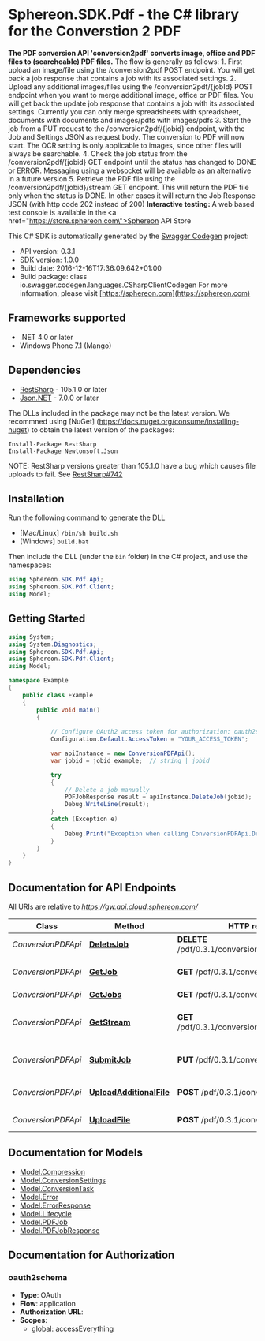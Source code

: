 # Sphereon.SDK.Pdf - the C# library for the Converstion 2 PDF

<b>The PDF conversion API 'conversion2pdf' converts image, office and PDF files to (searcheable) PDF files.</b>    The flow is generally as follows:  1. First upload an image/file using the /conversion2pdf POST endpoint. You will get back a job response that contains a job with its associated settings.  2. Upload any additional images/files using the /conversion2pdf/{jobId} POST endpoint when you want to merge additional image, office or PDF files. You will get back the update job response that contains a job with its associated settings. Currently you can only merge spreadsheets with spreadsheet, documents with documents and images/pdfs with images/pdfs  3. Start the job from a PUT request to the /conversion2pdf/{jobid} endpoint, with the Job and Settings JSON as request body. The conversion to PDF will now start. The OCR setting is only applicable to images, since other files will always be searchable.  4. Check the job status from the /conversion2pdf/{jobid} GET endpoint until the status has changed to DONE or ERROR. Messaging using a websocket will be available as an alternative in a future version  5. Retrieve the PDF file using the /conversion2pdf/{jobid}/stream GET endpoint. This will return the PDF file only when the status is DONE. In other cases it will return the Job Response JSON (with http code 202 instead of 200)      <b>Interactive testing: </b>A web based test console is available in the <a href=\"https://store.sphereon.com\">Sphereon API Store</a>

This C# SDK is automatically generated by the [Swagger Codegen](https://github.com/swagger-api/swagger-codegen) project:

- API version: 0.3.1
- SDK version: 1.0.0
- Build date: 2016-12-16T17:36:09.642+01:00
- Build package: class io.swagger.codegen.languages.CSharpClientCodegen
    For more information, please visit [https://sphereon.com](https://sphereon.com)

## Frameworks supported
- .NET 4.0 or later
- Windows Phone 7.1 (Mango)

## Dependencies
- [RestSharp](https://www.nuget.org/packages/RestSharp) - 105.1.0 or later
- [Json.NET](https://www.nuget.org/packages/Newtonsoft.Json/) - 7.0.0 or later

The DLLs included in the package may not be the latest version. We recommned using [NuGet] (https://docs.nuget.org/consume/installing-nuget) to obtain the latest version of the packages:
```
Install-Package RestSharp
Install-Package Newtonsoft.Json
```

NOTE: RestSharp versions greater than 105.1.0 have a bug which causes file uploads to fail. See [RestSharp#742](https://github.com/restsharp/RestSharp/issues/742)

## Installation
Run the following command to generate the DLL
- [Mac/Linux] `/bin/sh build.sh`
- [Windows] `build.bat`

Then include the DLL (under the `bin` folder) in the C# project, and use the namespaces:
```csharp
using Sphereon.SDK.Pdf.Api;
using Sphereon.SDK.Pdf.Client;
using Model;
```

## Getting Started

```csharp
using System;
using System.Diagnostics;
using Sphereon.SDK.Pdf.Api;
using Sphereon.SDK.Pdf.Client;
using Model;

namespace Example
{
    public class Example
    {
        public void main()
        {
            
            // Configure OAuth2 access token for authorization: oauth2schema
            Configuration.Default.AccessToken = "YOUR_ACCESS_TOKEN";

            var apiInstance = new ConversionPDFApi();
            var jobid = jobid_example;  // string | jobid

            try
            {
                // Delete a job manually
                PDFJobResponse result = apiInstance.DeleteJob(jobid);
                Debug.WriteLine(result);
            }
            catch (Exception e)
            {
                Debug.Print("Exception when calling ConversionPDFApi.DeleteJob: " + e.Message );
            }
        }
    }
}
```

<a name="documentation-for-api-endpoints"></a>
## Documentation for API Endpoints

All URIs are relative to *https://gw.api.cloud.sphereon.com/*

Class | Method | HTTP request | Description
------------ | ------------- | ------------- | -------------
*ConversionPDFApi* | [**DeleteJob**](docs/ConversionPDFApi.md#deletejob) | **DELETE** /pdf/0.3.1/conversion2pdf/{jobid} | Delete a job manually
*ConversionPDFApi* | [**GetJob**](docs/ConversionPDFApi.md#getjob) | **GET** /pdf/0.3.1/conversion2pdf/{jobid} | Job definition and state
*ConversionPDFApi* | [**GetJobs**](docs/ConversionPDFApi.md#getjobs) | **GET** /pdf/0.3.1/conversion2pdf | Get all jobs
*ConversionPDFApi* | [**GetStream**](docs/ConversionPDFApi.md#getstream) | **GET** /pdf/0.3.1/conversion2pdf/{jobid}/stream | Get the current result stream
*ConversionPDFApi* | [**SubmitJob**](docs/ConversionPDFApi.md#submitjob) | **PUT** /pdf/0.3.1/conversion2pdf/{jobid} | Submit PDF job for processing
*ConversionPDFApi* | [**UploadAdditionalFile**](docs/ConversionPDFApi.md#uploadadditionalfile) | **POST** /pdf/0.3.1/conversion2pdf/{jobid} | Upload an additional file
*ConversionPDFApi* | [**UploadFile**](docs/ConversionPDFApi.md#uploadfile) | **POST** /pdf/0.3.1/conversion2pdf | Upload first file


<a name="documentation-for-models"></a>
## Documentation for Models

 - [Model.Compression](docs/Compression.md)
 - [Model.ConversionSettings](docs/ConversionSettings.md)
 - [Model.ConversionTask](docs/ConversionTask.md)
 - [Model.Error](docs/Error.md)
 - [Model.ErrorResponse](docs/ErrorResponse.md)
 - [Model.Lifecycle](docs/Lifecycle.md)
 - [Model.PDFJob](docs/PDFJob.md)
 - [Model.PDFJobResponse](docs/PDFJobResponse.md)


## Documentation for Authorization

### oauth2schema

- **Type**: OAuth
- **Flow**: application
- **Authorization URL**: 
- **Scopes**: 
  - global: accessEverything

